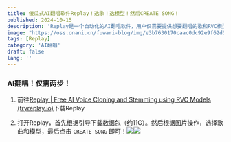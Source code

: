 ```yaml
---
title: 傻瓜式AI翻唱软件Replay！选歌！选模型！然后CREATE SONG！
published: 2024-10-15
description: 'Replay是一个自动化的AI翻唱软件，用户仅需要提供想要翻唱的歌和RVC模型，Replay会自动进行人声分离，并生成AI翻唱音频，对于新手来说十分友好'
image: "https://oss.onani.cn/fuwari-blog/img/e3b7630170caac0dc92e9f62d510c1a8.webp"
tags: [Replay]
category: 'AI翻唱'
draft: false 
lang: ''
---
```


### AI翻唱！仅需两步！

1. 前往[Replay | Free AI Voice Cloning and Stemming using RVC Models (tryreplay.io)](https://www.tryreplay.io/)下载Replay

2. 打开Replay，首先根据引导下载数据包（约11G）。然后根据图片操作，选择歌曲和模型，最后点击 `CREATE SONG` 即可！![](https://oss.onani.cn/fuwari-blog/img/59f2cc973405b81324f0472f5309ff6efa682ace.webp)![](https://oss.onani.cn/fuwari-blog/img/2024-10-15-16-40-07-image.webp)
